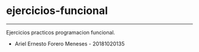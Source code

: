 # ejercicios-funcional
---
Ejercicios practicos programacion funcional.
- Ariel Ernesto Forero Meneses - 20181020135
